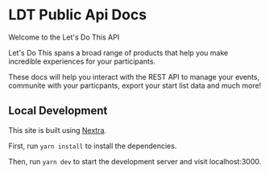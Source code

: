 # LDT Public Api Docs

Welcome to the Let's Do This API

Let's Do This spans a broad range of products that help you make incredible experiences for your participants.

These docs will help you interact with the REST API to manage your events, communite with your particpants, export your start list data and much more!

## Local Development

This site is built using [Nextra](https://nextra.site).

First, run `yarn install` to install the dependencies.

Then, run `yarn dev` to start the development server and visit localhost:3000.
